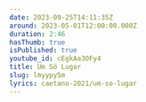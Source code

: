 ```yaml
---
date: 2023-09-25T14:11:35Z
around: 2023-05-01T12:00:00.000Z
duration: 2:46
hasThumb: true
isPublished: true
youtube_id: cEgkAa3OFy4
title: Um Só Lugar
slug: lmyypy5m
lyrics: caetano-2021/um-so-lugar
---
```

